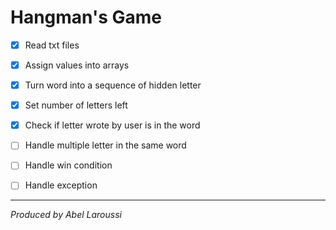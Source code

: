 # Hangman's Game

- [x] Read txt files

- [x] Assign values into arrays

- [x] Turn word into a sequence of hidden letter

- [x] Set number of letters left

- [x] Check if letter wrote by user is in the word

- [ ] Handle multiple letter in the same word

- [ ] Handle win condition

- [ ] Handle exception

---

*Produced by Abel Laroussi*